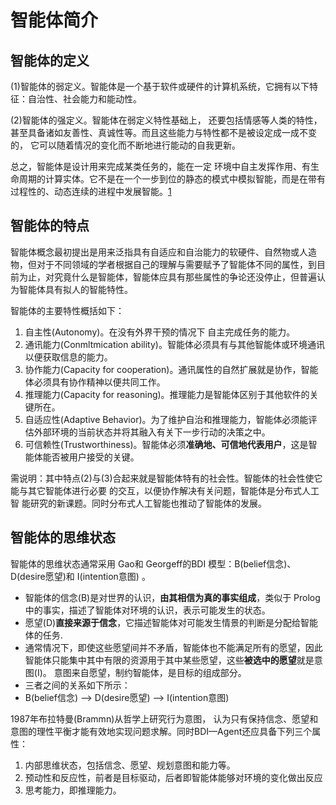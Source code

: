

<!--
 * @version:
 * @Author:  StevenJokess（蔡舒起） https://github.com/StevenJokess
 * @Date: 2023-05-28 21:34:40
 * @LastEditors:  StevenJokess（蔡舒起） https://github.com/StevenJokess
 * @LastEditTime: 2023-05-28 21:37:33
 * @Description:
 * @Help me: make friends by a867907127@gmail.com and help me get some “foreign” things or service I need in life; 如有帮助，请赞助，失业3年了。![支付宝收款码](https://github.com/StevenJokess/d2rl/blob/master/img/%E6%94%B6.jpg)
 * @TODO::
 * @Reference:
-->
# 智能体简介

## 智能体的定义

(1)智能体的弱定义。智能体是一个基于软件或硬件的计算机系统，它拥有以下特征：自治性、社会能力和能动性。

(2)智能体的强定义。智能体在弱定义特性基础上， 还要包括情感等人类的特性，甚至具备诸如友善性、真诚性等。而且这些能力与特性都不是被设定成一成不变的， 它可以随着情况的变化而不断地进行能动的自我更新。

总之，智能体是设计用来完成某类任务的，能在一定 环境中自主发挥作用、有生命周期的计算实体。它不是在一个一步到位的静态的模式中模拟智能，而是在带有过程性的、动态连续的进程中发展智能。[1]

## 智能体的特点

智能体概念最初提出是用来泛指具有自适应和自治能力的软硬件、自然物或人造物，但对于不同领域的学者根据自己的理解与需要赋予了智能体不同的属性，到目前为止，对究竟什么是智能体，智能体应具有那些属性的争论还没停止，但普遍认为智能体具有拟人的智能特性。

智能体的主要特性概括如下：

1. 自主性(Autonomy)。在没有外界干预的情况下 自主完成任务的能力。
2. 通讯能力(Conmltmication ability)。智能体必须具有与其他智能体或环境通讯以便获取信息的能力。
3. 协作能力(Capacity for cooperation)。通讯属性的自然扩展就是协作，智能体必须具有协作精神以便共同工作。
4. 推理能力(Capacity for reasoning)。推理能力是智能体区别于其他软件的关键所在。
5. 自适应性(Adaptive Behavior)。为了维护自治和推理能力，智能体必须能评估外部环境的当前状态并将其融入有关下一步行动的决策之中。
6. 可信赖性(Trustworthiness)。智能体必须**准确地、可信地代表用户**，这是智能体能否被用户接受的关键。

需说明：其中特点(2)与(3)合起来就是智能体特有的社会性。智能体的社会性使它能与其它智能体进行必要 的交互，以便协作解决有关问题，智能体是分布式人工智 能研究的新课题。同时分布式人工智能也推动了智能体的发展。

## 智能体的思维状态

智能体的思维状态通常采用 Gao和 Georgeff的BDI 模型：B(belief信念)、D(desire愿望)和 I(intention意图) 。

- 智能体的信念(B)是对世界的认识，**由其相信为真的事实组成**，类似于 Prolog中的事实，描述了智能体对环境的认识，表示可能发生的状态。
- 愿望(D)**直接来源于信念**，它描述智能体对可能发生情景的判断是分配给智能体的任务.
- 通常情况下，即使这些愿望间并不矛盾，智能体也不能满足所有的愿望，因此智能体只能集中其中有限的资源用于其中某些愿望，这些**被选中的愿望**就是意图(I)。 意图来自愿望，制约智能体，是目标的组成部分。
- 三者之间的关系如下所示：
- B(belief信念) --> D(desire愿望) --> I(intention意图)

1987年布拉特曼(Brammn)从哲学上研究行为意图， 认为只有保持信念、愿望和意图的理性平衡才能有效地实现问题求解。同时BDI—Agent还应具备下列三个属性：

1. 内部思维状态，包括信念、愿望、规划意图和能力等。
2. 预动性和反应性，前者是目标驱动，后者即智能体能够对环境的变化做出反应
3. 思考能力，即推理能力。

[1]: https://qikan.cqvip.com/Qikan/Article/ReadIndex?id=9263932&info=YWx%2bJyno%2b%2bPTetRtIPlH9l4XNXz2Rva3WF3TPrtaofo%3d

